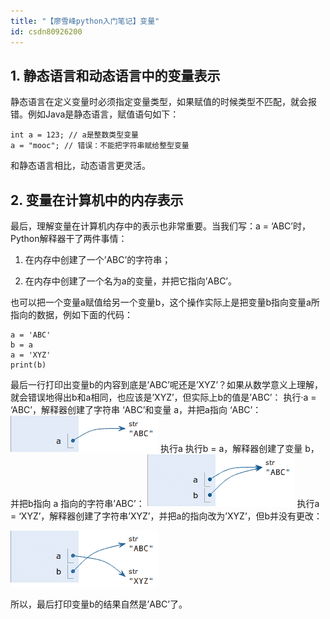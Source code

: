 ```yaml
---
title: "【廖雪峰python入门笔记】变量"
id: csdn80926200
---
```


## 1\. 静态语言和动态语言中的变量表示

静态语言在定义变量时必须指定变量类型，如果赋值的时候类型不匹配，就会报错。例如Java是静态语言，赋值语句如下：

```
int a = 123; // a是整数类型变量
a = "mooc"; // 错误：不能把字符串赋给整型变量
```

和静态语言相比，动态语言更灵活。

## 2\. 变量在计算机中的内存表示

最后，理解变量在计算机内存中的表示也非常重要。当我们写：a = ‘ABC’时，Python解释器干了两件事情：

1.  在内存中创建了一个’ABC’的字符串；

2.  在内存中创建了一个名为a的变量，并把它指向’ABC’。

也可以把一个变量a赋值给另一个变量b，这个操作实际上是把变量b指向变量a所指向的数据，例如下面的代码：

```
a = 'ABC'
b = a
a = 'XYZ'
print(b)
```

最后一行打印出变量b的内容到底是’ABC’呢还是’XYZ’？如果从数学意义上理解，就会错误地得出b和a相同，也应该是’XYZ’，但实际上b的值是’ABC’：
执行·a = ‘ABC’，解释器创建了字符串 ‘ABC’和变量 a，并把a指向 ‘ABC’：
![](../img/54ddf0400c5f0417076b60c0522dd085.png)
执行a
执行b = a，解释器创建了变量 b，并把b指向 a 指向的字符串’ABC’：
![](../img/20be38b98a70e9db18f2e16a6bdbc03b.png)
执行a = ‘XYZ’，解释器创建了字符串’XYZ’，并把a的指向改为’XYZ’，但b并没有更改：

![](../img/ec108e4b9d56290f06c85e9aa65793b9.png)

所以，最后打印变量b的结果自然是’ABC’了。